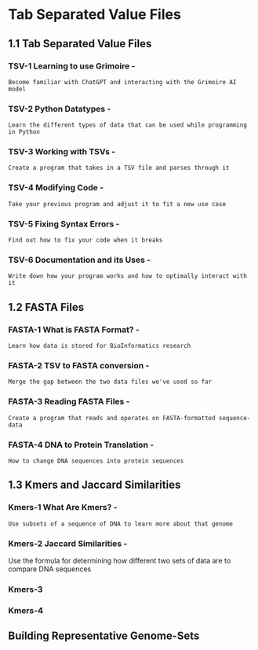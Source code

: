 # Tab Separated Value Files 

## 1.1 Tab Separated Value Files

### TSV-1 Learning to use Grimoire -
    Become familiar with ChatGPT and interacting with the Grimoire AI model

### TSV-2 Python Datatypes -
    Learn the different types of data that can be used while programming in Python

### TSV-3 Working with TSVs -
    Create a program that takes in a TSV file and parses through it

### TSV-4 Modifying Code -
    Take your previous program and adjust it to fit a new use case

### TSV-5 Fixing Syntax Errors -
    Find out how to fix your code when it breaks

### TSV-6 Documentation and its Uses -
    Write down how your program works and how to optimally interact with it 

## 1.2 FASTA Files

### FASTA-1 What is FASTA Format? -
    Learn how data is stored for BioInformatics research

### FASTA-2 TSV to FASTA conversion -
    Merge the gap between the two data files we've used so far

### FASTA-3 Reading FASTA Files -
    Create a program that reads and operates on FASTA-formatted sequence-data

### FASTA-4 DNA to Protein Translation -
    How to change DNA sequences into protein sequences

## 1.3 Kmers and Jaccard Similarities

### Kmers-1 What Are Kmers? -
    Use subsets of a sequence of DNA to learn more about that genome

### Kmers-2 Jaccard Similarities -
Use the formula for determining how different two sets of data are to compare DNA sequences

### Kmers-3

### Kmers-4

## Building Representative Genome-Sets